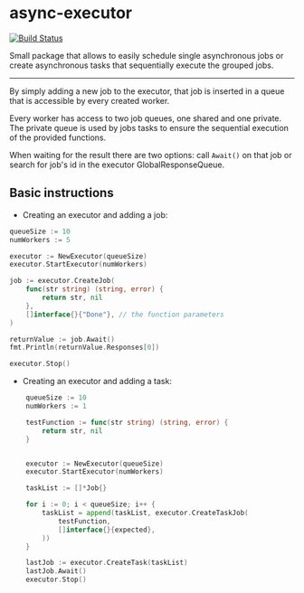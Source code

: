 # async-executor

[![Build Status](https://travis-ci.com/DACUS1995/async-executor.svg?token=EXzDMzSxfmwgYPg9Ttfx&branch=master)](https://travis-ci.com/DACUS1995/async-executor)

Small package that allows to easily schedule single asynchronous jobs or create asynchronous tasks that sequentially execute the grouped jobs.

---

By simply adding a new job to the executor, that job is inserted in a queue that is accessible by every created worker.

Every worker has access to two job queues, one shared and one private. The private queue is used by jobs tasks to ensure the sequential execution of the provided functions.

When waiting for the result there are two options: call `Await()` on that job or search for job's id in the executor GlobalResponseQueue.

## Basic instructions

* Creating an executor and adding a job:
```go
queueSize := 10
numWorkers := 5

executor := NewExecutor(queueSize)
executor.StartExecutor(numWorkers)

job := executor.CreateJob(
	func(str string) (string, error) {
		return str, nil
	},
	[]interface{}{"Done"}, // the function parameters
)

returnValue := job.Await()
fmt.Println(returnValue.Responses[0])

executor.Stop()
```
* Creating an executor and adding a task:

```go
	queueSize := 10
	numWorkers := 1

	testFunction := func(str string) (string, error) {
		return str, nil
	}


	executor := NewExecutor(queueSize)
	executor.StartExecutor(numWorkers)

	taskList := []*Job{}

	for i := 0; i < queueSize; i++ {
		taskList = append(taskList, executor.CreateTaskJob(
			testFunction,
			[]interface{}{expected},
		))
	}

	lastJob := executor.CreateTask(taskList)
	lastJob.Await()
	executor.Stop()
```